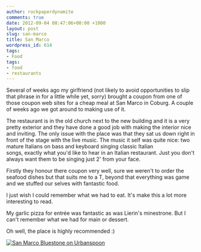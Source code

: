 ```yaml
---
author: rockpaperdynamite
comments: true
date: 2012-09-04 08:47:06+00:00 +1000
layout: post
slug: san-marco
title: San Marco
wordpress_id: 614
tags:
- Food
tags:
- food
- restaurants
---
```


Several of weeks ago my girlfriend (not likely to avoid opportunities to slip that phrase in for a 
little while yet, sorry) brought a coupon from one of those coupon web sites for a cheap meal at 
San Marco in Coburg. A couple of weeks ago we got around to making use of it.

The restaurant is in the old church next to the new building and it is a very pretty exterior and 
they have done a good job with making the interior nice and inviting. The only issue with the place 
was that they sat us down right in front of the stage with the live music. The music it self was 
quite nice: two mature Italians on bass and keyboard singing classic Italian songs, exactly what 
you'd like to hear in an Italian restaurant. Just you don't always want them to be singing just 
2' from your face.

Firstly they honour there coupon very well, sure we weren't to order the seafood dishes but that 
suits me to a T, beyond that everything was game and we stuffed our selves with fantastic food.

I just wish I could remember what we had to eat. It's make this a lot more interesting to read.

My garlic pizza for entrée was fantastic as was Lierin's minestrone. But I can't remember what we had for main or dessert.

Oh well, the place is highly recommended :)

[![San Marco Bluestone on Urbanspoon](http://www.urbanspoon.com/b/link/761677/biglink.gif)](http://www.urbanspoon.com/r/71/761677/restaurant/Melbourne/San-Marco-Bluestone-Coburg)
